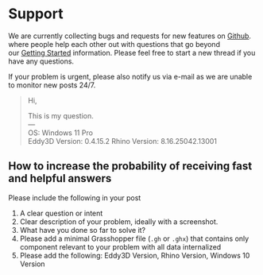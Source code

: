 <style>
    /* Application header should be static for the landing page */
    .md-header {
      position: initial;
    }
    /* Hide navigation */
    @media screen and (min-width: 76.25em) {
      .md-sidebar--primary {
        display: none;
      }
    }
      .md-content__button {
    display: none;
  }
</style>

# Support

We are currently collecting bugs and requests for new features on [Github](https://github.com/orgs/Eddy3D-Dev/discussions). where people help each other out with questions that go beyond our [Getting Started](https://docs.eddy3d.com) information. Please feel free to start a new thread if you have any questions.

If your problem is urgent, please also notify us via e-mail as we are unable to monitor new posts 24/7.

> Hi,
> 
> This is my question.  
> —  
> OS: Windows 11 Pro  
> Eddy3D Version: 0.4.15.2 
> Rhino Version: 8.16.25042.13001

## How to increase the probability of receiving fast and helpful answers
 
Please include the following in your post

1. A clear question or intent
2. Clear description of your problem, ideally with a screenshot.
3. What have you done so far to solve it?
4. Please add a minimal Grasshopper file (`.gh` or `.ghx`) that contains only component relevant to your problem with all data internalized
5. Please add the following: Eddy3D Version, Rhino Version, Windows 10 Version
